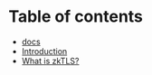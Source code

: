 # Table of contents

* [docs](README.md)
* [Introduction](introduction.md)
* [What is zkTLS?](what-is-zktls.md)
